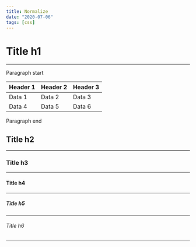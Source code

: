 ```yaml
---
title: Normalize
date: "2020-07-06"
tags: [css]
---
```


# Title h1
---
Paragraph start

|Header 1|Header 2|Header 3|
|--------|--------|--------|
|Data 1  |Data 2  |Data 3  |
|Data 4  |Data 5  |Data 6  |

Paragraph end

## Title h2
---
### Title h3
---
#### Title h4
---
##### Title h5
---
###### Title h6
---